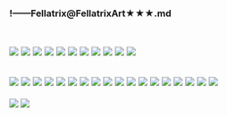 ### !——Fellatrix@FellatrixArt★★★.md
![]()

![](https://pbs.twimg.com/media/ECdDCdfUYAAxwoD?format=jpg&name=large)
![](https://pbs.twimg.com/media/EAJbsQIUIAECSH6?format=jpg&name=large)
![](https://pbs.twimg.com/media/EAJbsQKUEAERoBn?format=jpg&name=large)
![](https://pbs.twimg.com/media/D8mvjROUIAAUnKy.jpg)
![](https://pbs.twimg.com/media/D85js29UwAAGOEN.jpg)
![](https://pbs.twimg.com/media/D85jv5sU0AANb_V.jpg)
![](https://pbs.twimg.com/media/D85jv7DU8AYG7D1.jpg)
![](https://pbs.twimg.com/media/D85jv76UcAAmJfI.jpg)
![](https://pbs.twimg.com/media/D85jv76UIAEWe66.jpg)
![](https://pbs.twimg.com/media/D85j1FhUwAAbzC7.jpg)
![](https://pbs.twimg.com/media/D85lc85UcAA3gih.jpg)
---
![](https://pbs.twimg.com/media/D_omNh7U0AAQfp1.jpg)
![](https://pbs.twimg.com/media/D_oHnPxU0AAgC1g.jpg)
![](https://pbs.twimg.com/media/D_oHnPxVUAEOB17.jpg)
![](https://pbs.twimg.com/media/D_kLG1VUYAEZ8Hr.jpg)
![](https://pbs.twimg.com/media/D_WRJ_MU0AAO_Ol.jpg)
![](https://pbs.twimg.com/media/D_Eu-bjVUAEv9r4.jpg)
![](https://pbs.twimg.com/media/D-lvOJnU4AUan1s.jpg)
![](https://pbs.twimg.com/media/D9dSx4bVAAAnIGP.jpg)
![](https://pbs.twimg.com/media/D9dSx4bUYAAKGHh.jpg)
![](https://pbs.twimg.com/media/D8Cu_7zVsAAdg-N.jpg)
![](https://pbs.twimg.com/media/D8Cu_7yUEAI3zzx.jpg)
![](https://pbs.twimg.com/media/D8Cu_7yU0AArA6x.jpg)
![](https://pbs.twimg.com/media/D8Cu_70V4AAviu2.jpg)
![](https://pbs.twimg.com/media/D8CuzoUU8AAcsPn.jpg)
![](https://pbs.twimg.com/media/D8Cuz32U8AAPovm.jpg)
![](https://pbs.twimg.com/media/D8Cu0c3UIAAVsgq.jpg)
![](https://pbs.twimg.com/media/D8BY4oaU0AAUHOg.jpg)
![](https://pbs.twimg.com/media/D8BY4osUcAAroHX.jpg)
---
![](https://pbs.twimg.com/media/D_8rgLCUIAAg5NH?format=jpg&name=large)
![](https://pbs.twimg.com/media/D_8rgLIU4AA_JdA?format=jpg&name=large)
